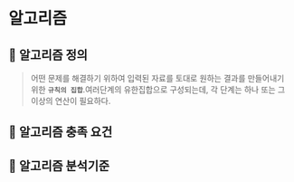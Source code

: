 # 알고리즘
## 🔔 알고리즘 정의
> 어떤 문제를 해결하기 위하여 입력된 자료를 토대로 원하는 결과를 만들어내기 위한 **`규칙의 집합`**.여러단계의 유한집합으로 구성되는데, 각 단계는 하나 또는 그 이상의 연산이 필요하다.

## 🔔 알고리즘 충족 요건
## 🔔 알고리즘 분석기준
